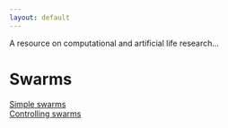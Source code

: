 ```yaml
---
layout: default
---
```


A resource on computational and artificial life research...

# [](#swarms)Swarms

[Simple swarms](swarms/simple-swarms)  
[Controlling swarms](controlling-swarms)  


